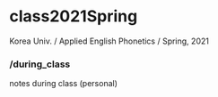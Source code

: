 # class2021Spring
Korea Univ. / Applied English Phonetics / Spring, 2021
<br>

### /during_class
notes during class (personal)
